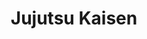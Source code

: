 ---
tags: poster

image: img\jujutsu_banner.png
title: Jujutsu Kaisen
cc: VostFr 
nb_saison: 1

link: animes/jujutsu-kaisen/jujutsu-Kaisen-saison-1-01-VostFr
---
